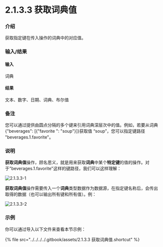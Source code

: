 # 2.1.3.3 获取词典值

### 介绍

获取指定键在传入操作的词典中的对应值。

### 输入/结果

#### 输入

词典

#### 结果

文本、数字、日期、词典、布尔值

### 备注

您可以通过提供由圆点分隔的多个键来引用词典深层次中的值。例如，若要从词典 {"beverages": \[{"favorite ": "soup"}]}获取值 “soup”，您可以指定键路径 "beverages.1.favorite"。

### 说明

**获取词典值**操作，顾名思义，就是用来获取**词典**中某个**特定键**的值的操作。对于"beverages.1.favorite"这样的键路径，我们可以这样理解：

![2.1.3.3-1](../../../../.gitbook/assets/2.1.3.3-1.svg)

**获取词典值**操作需要传入一个**词典**类型数据作为数据源，在指定键名称后，会传出取得的数据（也可以输出所有键和所有值）。例：

![2.1.3.3-2](../../../../.gitbook/assets/2.1.3.3-2.gif)

### 示例

你可以通过导入以下文件来查看本节示例：

{% file src="../../../../.gitbook/assets/2.1.3.3 获取词典值.shortcut" %}
